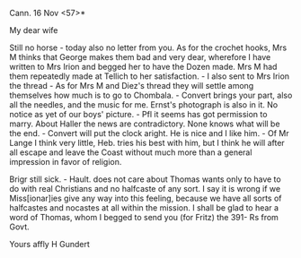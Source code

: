  Cann. 16 Nov <57>*

My dear wife

Still no horse - today also no letter from you. As for the crochet hooks, Mrs M thinks that George makes them bad and very dear, wherefore I have written to Mrs Irion and begged her to have the Dozen made. Mrs M had them repeatedly made at Tellich to her satisfaction. - I also sent to Mrs Irion the thread - As for Mrs M and Diez's thread they will settle among themselves how much is to go to Chombala. - Convert brings your part, also all the needles, and the music for me. Ernst's photograph is also in it. No notice as yet of our boys' picture. - Pfl it seems has got permission to marry. About Haller the news are contradictory. None knows what will be the end. - Convert will put the clock aright. He is nice and I like him. - Of Mr Lange I think very little, Heb. tries his best with him, but I think he will after all escape and leave the Coast without much more than a general impression in favor of religion.

Brigr still sick. - Hault. does not care about Thomas wants only to have to do with real Christians and no halfcaste of any sort. I say it is wrong if we Miss[ionar]ies give any way into this feeling, because we have all sorts of halfcastes and nocastes at all within the mission. I shall be glad to hear a word of Thomas, whom I begged to send you (for Fritz) the 391- Rs from Govt.

 Yours affly
 H Gundert

